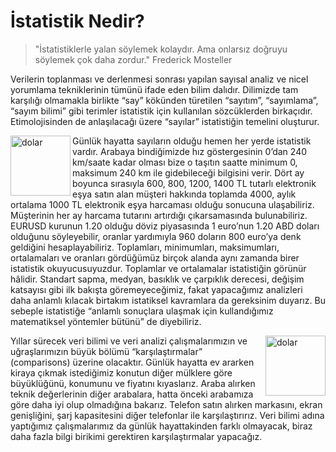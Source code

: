 # İstatistik Nedir?

> "İstatistiklerle yalan söylemek kolaydır. Ama onlarsız doğruyu söylemek çok daha zordur."
> Frederick Mosteller

Verilerin toplanması ve derlenmesi sonrası yapılan sayısal analiz ve nicel yorumlama tekniklerinin tümünü ifade eden bilim dalıdır. Dilimizde tam karşılığı olmamakla birlikte “say” kökünden türetilen “sayıtım”, “sayımlama”, “sayım bilimi” gibi terimler istatistik için kullanılan sözcüklerden birkaçıdır. Etimolojisinden de anlaşılacağı üzere “sayılar” istatistiğin temelini oluşturur.

<img src="https://zinzinzibidi.com/img/istatistik/dolar.png" alt="dolar" align="left" style="width:96px;"/> Günlük hayatta sayıların olduğu hemen her yerde istatistik vardır. Arabaya bindiğimizde hız göstergesinin 0’dan 240 km/saate kadar olması bize o taşıtın saatte minimum 0, maksimum 240 km ile gidebileceği bilgisini verir. Dört ay boyunca sırasıyla 600, 800, 1200, 1400 TL tutarlı elektronik eşya satın alan müşteri hakkında toplamda 4000, aylık ortalama 1000 TL elektronik eşya harcaması olduğu sonucuna ulaşabiliriz. Müşterinin her ay harcama tutarını artırdığı çıkarsamasında bulunabiliriz. EURUSD kurunun 1.20 olduğu döviz piyasasında 1 euro’nun 1.20 ABD doları olduğunu söyleyebilir, oranlar yardımıyla 960 doların 800 euro’ya denk geldiğini hesaplayabiliriz. Toplamları, minimumları, maksimumları, ortalamaları ve oranları gördüğümüz birçok alanda aynı zamanda birer istatistik okuyucusuyuzdur. Toplamlar ve ortalamalar istatistiğin görünür hâlidir. Standart sapma, medyan, basıklık ve çarpıklık derecesi, değişim katsayısı gibi ilk bakışta göremeyeceğimiz, fakat yapacağımız analizleri daha anlamlı kılacak birtakım istatiksel kavramlara da gereksinim duyarız. Bu sebeple istatistiğe “anlamlı sonuçlara ulaşmak için kullandığımız matematiksel yöntemler bütünü” de diyebiliriz.

<img src="https://zinzinzibidi.com/img/istatistik/line-chart.png" alt="dolar" align="right" style="width:96px;"/> Yıllar sürecek veri bilimi ve veri analizi çalışmalarımızın ve uğraşlarımızın büyük bölümü “karşılaştırmalar” (comparisons) üzerine olacaktır. Günlük hayatta ev ararken kiraya çıkmak istediğimiz konutun diğer mülklere göre büyüklüğünü, konumunu ve fiyatını kıyaslarız. Araba alırken teknik değerlerinin diğer arabalara, hatta önceki arabamıza göre daha iyi olup olmadığına bakarız. Telefon satın alırken markasını, ekran genişliğini, şarj kapasitesini diğer telefonlar ile karşılaştırırız. Veri bilimi adına yaptığımız çalışmalarımız da günlük hayattakinden farklı olmayacak, biraz daha fazla bilgi birikimi gerektiren karşılaştırmalar yapacağız.

